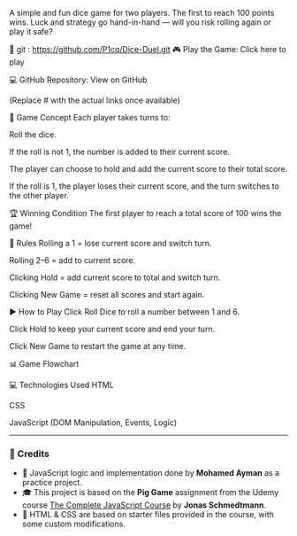 A simple and fun dice game for two players. The first to reach 100 points wins. Luck and strategy go hand-in-hand — will you risk rolling again or play it safe?

🔗 git : https://github.com/P1cq/Dice-Duel.git
🎮 Play the Game: Click here to play

💻 GitHub Repository: View on GitHub

(Replace # with the actual links once available)

🧠 Game Concept
Each player takes turns to:

Roll the dice.

If the roll is not 1, the number is added to their current score.

The player can choose to hold and add the current score to their total score.

If the roll is 1, the player loses their current score, and the turn switches to the other player.

🏆 Winning Condition
The first player to reach a total score of 100 wins the game!

🔄 Rules
Rolling a 1 = lose current score and switch turn.

Rolling 2–6 = add to current score.

Clicking Hold = add current score to total and switch turn.

Clicking New Game = reset all scores and start again.

▶️ How to Play
Click Roll Dice to roll a number between 1 and 6.

Click Hold to keep your current score and end your turn.

Click New Game to restart the game at any time.

📊 Game Flowchart

💻 Technologies Used
HTML

CSS

JavaScript (DOM Manipulation, Events, Logic)

---

### 📌 Credits

- 🎯 JavaScript logic and implementation done by **Mohamed Ayman** as a practice project.
- 🎓 This project is based on the **Pig Game** assignment from the Udemy course [The Complete JavaScript Course](https://www.udemy.com/course/the-complete-javascript-course/) by **Jonas Schmedtmann**.
- 🎨 HTML & CSS are based on starter files provided in the course, with some custom modifications.

